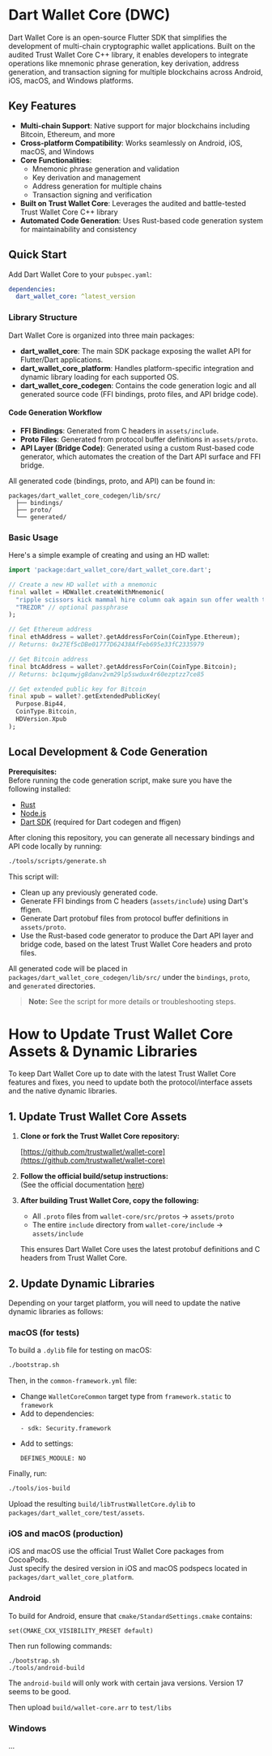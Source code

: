 # Dart Wallet Core (DWC)

Dart Wallet Core is an open-source Flutter SDK that simplifies the development of multi-chain cryptographic wallet applications. Built on the audited Trust Wallet Core C++ library, it enables developers to integrate operations like mnemonic phrase generation, key derivation, address generation, and transaction signing for multiple blockchains across Android, iOS, macOS, and Windows platforms.

## Key Features

- **Multi-chain Support**: Native support for major blockchains including Bitcoin, Ethereum, and more
- **Cross-platform Compatibility**: Works seamlessly on Android, iOS, macOS, and Windows
- **Core Functionalities**:
  - Mnemonic phrase generation and validation
  - Key derivation and management
  - Address generation for multiple chains
  - Transaction signing and verification
- **Built on Trust Wallet Core**: Leverages the audited and battle-tested Trust Wallet Core C++ library
- **Automated Code Generation**: Uses Rust-based code generation system for maintainability and consistency

## Quick Start

Add Dart Wallet Core to your `pubspec.yaml`:

```yaml
dependencies:
  dart_wallet_core: ^latest_version
```

### Library Structure

Dart Wallet Core is organized into three main packages:

- **dart_wallet_core**: The main SDK package exposing the wallet API for Flutter/Dart applications.
- **dart_wallet_core_platform**: Handles platform-specific integration and dynamic library loading for each supported OS.
- **dart_wallet_core_codegen**: Contains the code generation logic and all generated source code (FFI bindings, proto files, and API bridge code).

#### Code Generation Workflow

- **FFI Bindings**: Generated from C headers in `assets/include`.
- **Proto Files**: Generated from protocol buffer definitions in `assets/proto`.
- **API Layer (Bridge Code)**: Generated using a custom Rust-based code generator, which automates the creation of the Dart API surface and FFI bridge.

All generated code (bindings, proto, and API) can be found in:

```
packages/dart_wallet_core_codegen/lib/src/
  ├── bindings/
  ├── proto/
  └── generated/
```

### Basic Usage

Here's a simple example of creating and using an HD wallet:

```dart
import 'package:dart_wallet_core/dart_wallet_core.dart';

// Create a new HD wallet with a mnemonic
final wallet = HDWallet.createWithMnemonic(
  "ripple scissors kick mammal hire column oak again sun offer wealth tomorrow wagon turn fatal",
  "TREZOR" // optional passphrase
);

// Get Ethereum address
final ethAddress = wallet?.getAddressForCoin(CoinType.Ethereum);
// Returns: 0x27Ef5cDBe01777D62438AfFeb695e33fC2335979

// Get Bitcoin address
final btcAddress = wallet?.getAddressForCoin(CoinType.Bitcoin);
// Returns: bc1qumwjg8danv2vm29lp5swdux4r60ezptzz7ce85

// Get extended public key for Bitcoin
final xpub = wallet?.getExtendedPublicKey(
  Purpose.Bip44,
  CoinType.Bitcoin,
  HDVersion.Xpub
);
```

## Local Development & Code Generation

**Prerequisites:**  
Before running the code generation script, make sure you have the following installed:

- [Rust](https://www.rust-lang.org/tools/install)
- [Node.js](https://nodejs.org/)
- [Dart SDK](https://dart.dev/get-dart) (required for Dart codegen and ffigen)

After cloning this repository, you can generate all necessary bindings and API code locally by running:

```sh
./tools/scripts/generate.sh
```

This script will:

- Clean up any previously generated code.
- Generate FFI bindings from C headers (`assets/include`) using Dart's ffigen.
- Generate Dart protobuf files from protocol buffer definitions in `assets/proto`.
- Use the Rust-based code generator to produce the Dart API layer and bridge code, based on the latest Trust Wallet Core headers and proto files.

All generated code will be placed in `packages/dart_wallet_core_codegen/lib/src/` under the `bindings`, `proto`, and `generated` directories.

> **Note:** See the script for more details or troubleshooting steps.

# How to Update Trust Wallet Core Assets & Dynamic Libraries

To keep Dart Wallet Core up to date with the latest Trust Wallet Core features and fixes, you need to update both the protocol/interface assets and the native dynamic libraries.

## 1. Update Trust Wallet Core Assets

1. **Clone or fork the Trust Wallet Core repository:**

   [https://github.com/trustwallet/wallet-core](https://github.com/trustwallet/wallet-core)

2. **Follow the official build/setup instructions:**  
   (See the official documentation [here](https://developer.trustwallet.com/developer/wallet-core/developing-the-library/building))

3. **After building Trust Wallet Core, copy the following:**

   - All `.proto` files from `wallet-core/src/protos` → `assets/proto`
   - The entire `include` directory from `wallet-core/include` → `assets/include`

   This ensures Dart Wallet Core uses the latest protobuf definitions and C headers from Trust Wallet Core.

## 2. Update Dynamic Libraries

Depending on your target platform, you will need to update the native dynamic libraries as follows:

### macOS (for tests)

To build a `.dylib` file for testing on macOS:

```sh
./bootstrap.sh
```

Then, in the `common-framework.yml` file:

- Change `WalletCoreCommon` target type from `framework.static` to `framework`
- Add to dependencies:
  ```
  - sdk: Security.framework
  ```
- Add to settings:
  ```
  DEFINES_MODULE: NO
  ```

Finally, run:

```sh
./tools/ios-build
```

Upload the resulting `build/libTrustWalletCore.dylib` to `packages/dart_wallet_core/test/assets`.

### iOS and macOS (production)

iOS and macOS use the official Trust Wallet Core packages from CocoaPods.  
Just specify the desired version in iOS and macOS podspecs located in `packages/dart_wallet_core_platform`.

### Android

To build for Android, ensure that `cmake/StandardSettings.cmake` contains:

```
set(CMAKE_CXX_VISIBILITY_PRESET default)
```

Then run following commands:

```
./bootstrap.sh
./tools/android-build
```

The `android-build` will only work with certain java versions. Version 17 seems to be good.

Then upload `build/wallet-core.arr` to `test/libs`

### Windows

...
